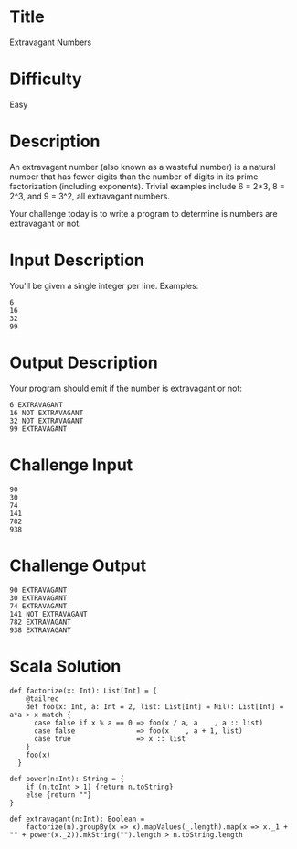 # Title

Extravagant Numbers 

# Difficulty

Easy

# Description

An extravagant number (also known as a wasteful number) is a natural number that has fewer digits than the number of digits in its prime factorization (including exponents). Trivial examples include 6 = 2*3, 8 = 2^3, and 9 = 3^2, all extravagant numbers. 

Your challenge today is to write a program to determine is numbers are extravagant or not. 

# Input Description

You'll be given a single integer per line. Examples:

    6
    16
    32
    99

# Output Description

Your program should emit if the number is extravagant or not:

    6 EXTRAVAGANT
    16 NOT EXTRAVAGANT
    32 NOT EXTRAVAGANT
    99 EXTRAVAGANT

# Challenge Input

    90
    30
    74
    141
    782
    938

# Challenge Output

    90 EXTRAVAGANT
    30 EXTRAVAGANT
    74 EXTRAVAGANT
    141 NOT EXTRAVAGANT
    782 EXTRAVAGANT
    938 EXTRAVAGANT

# Scala Solution

    def factorize(x: Int): List[Int] = {
        @tailrec
        def foo(x: Int, a: Int = 2, list: List[Int] = Nil): List[Int] = a*a > x match {
          case false if x % a == 0 => foo(x / a, a    , a :: list)
          case false               => foo(x    , a + 1, list)
          case true                => x :: list
        }
        foo(x)
      }

    def power(n:Int): String = {
        if (n.toInt > 1) {return n.toString}
        else {return ""}
    }

    def extravagant(n:Int): Boolean = 
        factorize(n).groupBy(x => x).mapValues(_.length).map(x => x._1 + "" + power(x._2)).mkString("").length > n.toString.length
